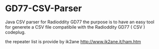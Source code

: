 # GD77-CSV-Parser
Java CSV parser for Radioddity GD77
the purpose is to have an easy tool for generete a CSV file compatibile with the Radioddity GD77 ( CSV ) codeplug.

the repeater list is provide by ik2ane http://www.ik2ane.it/ham.htm
